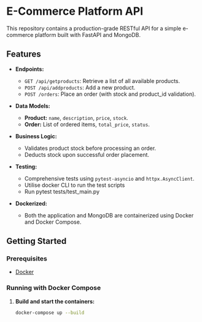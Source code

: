 # E-Commerce Platform API

This repository contains a production-grade RESTful API for a simple e-commerce platform built with FastAPI and MongoDB.

## Features

- **Endpoints:**
  - `GET /api/getproducts`: Retrieve a list of all available products.
  - `POST /api/addproducts`: Add a new product.
  - `POST /orders`: Place an order (with stock and product_id validation).

- **Data Models:**
  - **Product:** `name`, `description`, `price`, `stock`.
  - **Order:** List of ordered items, `total_price`, `status`.

- **Business Logic:**
  - Validates product stock before processing an order.
  - Deducts stock upon successful order placement.

- **Testing:**
  - Comprehensive tests using `pytest-asyncio` and `httpx.AsyncClient`.
  - Utilise docker CLI to run the test scripts
  - Run pytest tests/test_main.py

- **Dockerized:**
  - Both the application and MongoDB are containerized using Docker and Docker Compose.

## Getting Started

### Prerequisites

- [Docker](https://www.docker.com/get-started)

### Running with Docker Compose

1. **Build and start the containers:**

   ```bash
   docker-compose up --build